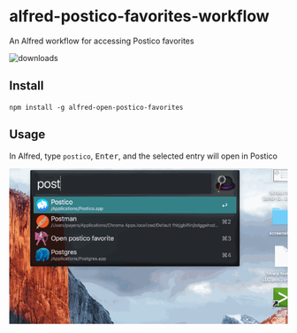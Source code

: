 # alfred-postico-favorites-workflow
An Alfred workflow for accessing Postico favorites

![downloads](https://img.shields.io/npm/dt/alfred-open-postico-favorites.svg)

## Install

```
npm install -g alfred-open-postico-favorites
```

## Usage

In Alfred, type `postico`, <kbd>Enter</kbd>, and the selected entry will open in Postico


![alt tag](https://github.com/payers1/alfred-postico-favorites-workflow/raw/master/alfred-workflow.gif)
